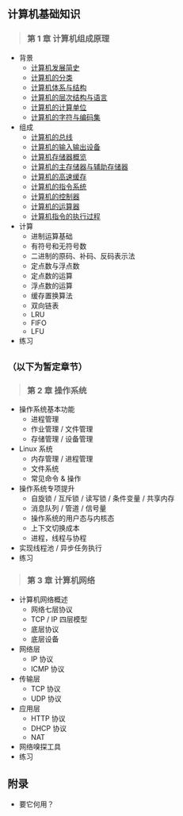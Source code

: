 ## 计算机基础知识

>### 第 1 章 计算机组成原理
* 背景
    * [计算机发展简史](1_principles_of_organization/1_summary/1_dev_history.md)
    * [计算机的分类](1_principles_of_organization/1_summary/2_classification.md)
    * [计算机体系与结构](1_principles_of_organization/1_summary/3_system_&%20_structure.md)
    * [计算机的层次结构与语言](1_principles_of_organization/1_summary/4_level_&_programming_languages.md)
    * [计算机的计算单位](1_principles_of_organization/1_summary/5_units.md)
    * [计算机的字符与编码集](1_principles_of_organization/1_summary/6_character_&_coding_set.md)
* 组成
    * [计算机的总线](1_principles_of_organization/2_organization/1_bus.md)
    * [计算机的输入输出设备](1_principles_of_organization/2_organization/2_io_devices.md)
    * [计算机存储器概览](1_principles_of_organization/2_organization/3_storage_overview.md)
    * [计算机的主存储器与辅助存储器](1_principles_of_organization/2_organization/4_main_storage_&_secondary_storage.md)
    * [计算机的高速缓存](1_principles_of_organization/2_organization/5_cache.md)
    * [计算机的指令系统](1_principles_of_organization/2_organization/6_instruction_system.md)
    * [计算机的控制器](1_principles_of_organization/2_organization/7_controller.md)
    * [计算机的运算器](1_principles_of_organization/2_organization/8_arithmetic_unit.md)
    * [计算机指令的执行过程](1_principles_of_organization/2_organization/9_instruction_execution.md)
* 计算
    * 进制运算基础
    * 有符号和无符号数
    * 二进制的原码、补码、反码表示法
    * 定点数与浮点数
    * 定点数的运算
    * 浮点数的运算
    * 缓存置换算法
    * 双向链表
    * LRU
    * FIFO
    * LFU
* 练习

## `（以下为暂定章节）`

>### 第 2 章 操作系统
* 操作系统基本功能
    * 进程管理
    * 作业管理 / 文件管理
    * 存储管理 / 设备管理
* Linux 系统
    * 内存管理 / 进程管理
    * 文件系统
    * 常见命令 & 操作
* 操作系统专项提升
    * 自旋锁 / 互斥锁 / 读写锁 / 条件变量 / 共享内存
    * 消息队列 / 管道 / 信号量
    * 操作系统的用户态与内核态
    * 上下文切换成本
    * 进程，线程与协程
* 实现线程池 / 异步任务执行
* 练习

>### 第 3 章 计算机网络
* 计算机网络概述
    * 网络七层协议
    * TCP / IP 四层模型
    * 底层协议
    * 底层设备
* 网络层
    * IP 协议
    * ICMP 协议
* 传输层
    * TCP 协议
    * UDP 协议
* 应用层
    * HTTP 协议
    * DHCP 协议
    * NAT
* 网络嗅探工具
* 练习

## 附录 
* 要它何用？
